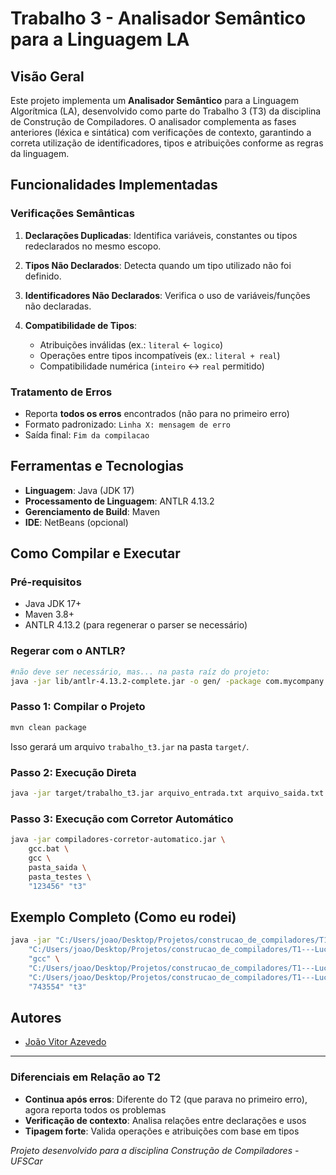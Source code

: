 # Trabalho 3 - Analisador Semântico para a Linguagem LA

## Visão Geral
Este projeto implementa um **Analisador Semântico** para a Linguagem Algorítmica (LA), desenvolvido como parte do Trabalho 3 (T3) da disciplina de Construção de Compiladores. O analisador complementa as fases anteriores (léxica e sintática) com verificações de contexto, garantindo a correta utilização de identificadores, tipos e atribuições conforme as regras da linguagem.

## Funcionalidades Implementadas

### Verificações Semânticas
1. **Declarações Duplicadas**: Identifica variáveis, constantes ou tipos redeclarados no mesmo escopo.
2. **Tipos Não Declarados**: Detecta quando um tipo utilizado não foi definido.
3. **Identificadores Não Declarados**: Verifica o uso de variáveis/funções não declaradas.
4. **Compatibilidade de Tipos**:

   - Atribuições inválidas (ex.: `literal` ← `logico`)
   - Operações entre tipos incompatíveis (ex.: `literal + real`)
   - Compatibilidade numérica (`inteiro` ↔ `real` permitido)

### Tratamento de Erros

- Reporta **todos os erros** encontrados (não para no primeiro erro)
- Formato padronizado: `Linha X: mensagem de erro`
- Saída final: `Fim da compilacao`

## Ferramentas e Tecnologias
- **Linguagem**: Java (JDK 17)
- **Processamento de Linguagem**: ANTLR 4.13.2
- **Gerenciamento de Build**: Maven
- **IDE**: NetBeans (opcional)

## Como Compilar e Executar

### Pré-requisitos
- Java JDK 17+
- Maven 3.8+
- ANTLR 4.13.2 (para regenerar o parser se necessário)


### Regerar com o ANTLR?

```bash
#não deve ser necessário, mas... na pasta raíz do projeto:
java -jar lib/antlr-4.13.2-complete.jar -o gen/ -package com.mycompany.trabalho_t3 -visitor -no-listener grammar/ParserLA.g4
```


### Passo 1: Compilar o Projeto

```bash
mvn clean package
```
Isso gerará um arquivo `trabalho_t3.jar` na pasta `target/`.

### Passo 2: Execução Direta

```bash
java -jar target/trabalho_t3.jar arquivo_entrada.txt arquivo_saida.txt
```

### Passo 3: Execução com Corretor Automático

```bash
java -jar compiladores-corretor-automatico.jar \
    gcc.bat \
    gcc \
    pasta_saida \
    pasta_testes \
    "123456" "t3"
```

## Exemplo Completo (Como eu rodei)

```Bash
java -jar "C:/Users/joao/Desktop/Projetos/construcao_de_compiladores/T1---Lucredio/compiladores-corretor-automatico-1.0-SNAPSHOT-jar-with-dependencies.jar" \
    "C:/Users/joao/Desktop/Projetos/construcao_de_compiladores/T1---Lucredio/trabalho_t3/gcc.bat" \
    "gcc" \
    "C:/Users/joao/Desktop/Projetos/construcao_de_compiladores/T1---Lucredio/trabalho_t3/temp_saida" \
    "C:/Users/joao/Desktop/Projetos/construcao_de_compiladores/T1---Lucredio/casos-de-teste" \
    "743554" "t3"

```


## Autores
- [João Vitor Azevedo](https://github.com/JoaoVitorAzevedo)  

---

### Diferenciais em Relação ao T2
- **Continua após erros**: Diferente do T2 (que parava no primeiro erro), agora reporta todos os problemas
- **Verificação de contexto**: Analisa relações entre declarações e usos
- **Tipagem forte**: Valida operações e atribuições com base em tipos

*Projeto desenvolvido para a disciplina Construção de Compiladores - UFSCar*